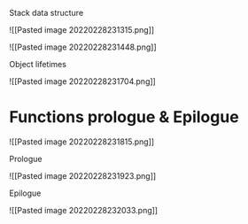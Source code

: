 Stack data structure

![[Pasted image 20220228231315.png]]

![[Pasted image 20220228231448.png]]

Object lifetimes

![[Pasted image 20220228231704.png]]

# Functions prologue & Epilogue

![[Pasted image 20220228231815.png]]

Prologue

![[Pasted image 20220228231923.png]]



Epilogue

![[Pasted image 20220228232033.png]]

